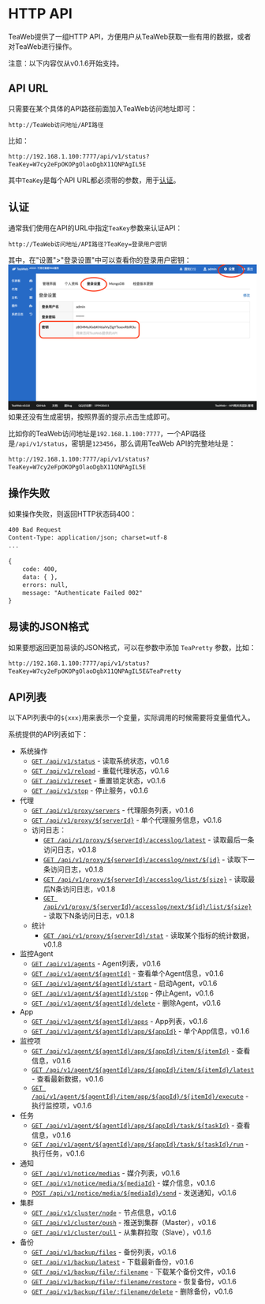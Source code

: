 # HTTP API
TeaWeb提供了一组HTTP API，方便用户从TeaWeb获取一些有用的数据，或者对TeaWeb进行操作。

注意：以下内容仅从v0.1.6开始支持。

## API URL
只需要在某个具体的API路径前面加入TeaWeb访问地址即可：
~~~
http://TeaWeb访问地址/API路径
~~~

比如：
~~~
http://192.168.1.100:7777/api/v1/status?TeaKey=W7cy2eFpOKOPgOlaoDgbX11QNPAgIL5E
~~~

其中`TeaKey`是每个API URL都必须带的参数，用于[认证](#认证)。

## 认证
通常我们使用在API的URL中指定`TeaKey`参数来认证API：
~~~
http://TeaWeb访问地址/API路径?TeaKey=登录用户密钥
~~~

其中，在"设置">"登录设置"中可以查看你的登录用户密钥：
![api_monitor1.png](api_monitor1.png)
如果还没有生成密钥，按照界面的提示点击生成即可。

比如你的TeaWeb访问地址是`192.168.1.100:7777`，一个API路径是`/api/v1/status`，密钥是`123456`，那么调用TeaWeb API的完整地址是：
~~~
http://192.168.1.100:7777/api/v1/status?TeaKey=W7cy2eFpOKOPgOlaoDgbX11QNPAgIL5E
~~~

## 操作失败
如果操作失败，则返回HTTP状态码400：
~~~http
400 Bad Request
Content-Type: application/json; charset=utf-8
...

{
	code: 400,
	data: { },
	errors: null,
	message: "Authenticate Failed 002"
}
~~~

## 易读的JSON格式
如果要想返回更加易读的JSON格式，可以在参数中添加 `TeaPretty` 参数，比如：
~~~
http://192.168.1.100:7777/api/v1/status?TeaKey=W7cy2eFpOKOPgOlaoDgbX11QNPAgIL5E&TeaPretty
~~~

## API列表
以下API列表中的`${xxx}`用来表示一个变量，实际调用的时候需要将变量值代入。

系统提供的API列表如下：
* 系统操作
  * [`GET /api/v1/status`](v1/Status.md) - 读取系统状态，v0.1.6
  * [`GET /api/v1/reload`](v1/Reload.md) - 重载代理状态，v0.1.6
  * [`GET /api/v1/reset`](v1/Reset.md) - 重置锁定状态，v0.1.6
  * [`GET /api/v1/stop`](v1/Stop.md) - 停止服务，v0.1.6
* 代理
  * [`GET /api/v1/proxy/servers`](v1/proxy/Servers.md) - 代理服务列表，v0.1.6
  * [`GET /api/v1/proxy/${serverId}`](v1/proxy/Server.md) - 单个代理服务信息，v0.1.6
  * 访问日志：
     * [`GET /api/v1/proxy/${serverId}/accesslog/latest`](v1/proxy/accesslog/Next.md) - 读取最后一条访问日志，v0.1.8
     * [`GET /api/v1/proxy/${serverId}/accesslog/next/${id}`](v1/proxy/accesslog/Latest.md) - 读取下一条访问日志，v0.1.8
     * [`GET /api/v1/proxy/${serverId}/accesslog/list/${size}`](v1/proxy/accesslog/LatestList.md) - 读取最后N条访问日志，v0.1.8
     * [`GET /api/v1/proxy/${serverId}/accesslog/next/${id}/list/${size}`](v1/proxy/accesslog/NextList.md) - 读取下N条访问日志，v0.1.8
  * 统计
     * [`GET /api/v1/proxy/${serverId}/stat`](v1/proxy/stat/Index.md) - 读取某个指标的统计数据，v0.1.8   
* 监控Agent
  * [`GET /api/v1/agents`](v1/agent/Agents.md) - Agent列表，v0.1.6
  * [`GET /api/v1/agent/${agentId}`](v1/agent/Agent.md) - 查看单个Agent信息，v0.1.6
  * [`GET /api/v1/agent/${agentId}/start`](v1/agent/Start.md) - 启动Agent，v0.1.6
  * [`GET /api/v1/agent/${agentId}/stop`](v1/agent/Stop.md) - 停止Agent，v0.1.6
  * [`GET /api/v1/agent/${agentId}/delete`](v1/agent/Delete.md) - 删除Agent，v0.1.6
* App
  * [`GET /api/v1/agent/${agentId}/apps`](v1/agent/app/Apps.md) - App列表，v0.1.6
  * [`GET /api/v1/agent/${agentId}/app/${appId}`](v1/agent/app/App.md) - 单个App信息，v0.1.6
* 监控项
  * [`GET /api/v1/agent/${agentId}/app/${appId}/item/${itemId}`](v1/agent/app/item/Item.md) - 查看信息，v0.1.6
  * [`GET /api/v1/agent/${agentId}/app/${appId}/item/${itemId}/latest`](v1/agent/app/item/Latest.md) - 查看最新数据，v0.1.6
  * [`GET /api/v1/agent/${agentId}/item/app/${appId}/${itemId}/execute`](v1/agent/app/item/Execute.md) - 执行监控项，v0.1.6
* 任务
  * [`GET /api/v1/agent/${agentId}/app/${appId}/task/${taskId}`](v1/agent/app/task/Task.md) - 查看信息，v0.1.6
  * [`GET /api/v1/agent/${agentId}/app/${appId}/task/${taskId}/run`](v1/agent/app/task/Run.md) - 执行任务，v0.1.6
* 通知
  * [`GET /api/v1/notice/medias`](v1/notice/media/Medias.md) - 媒介列表，v0.1.6
  * [`GET /api/v1/notice/media/${mediaId}`](v1/notice/media/Media.md) - 媒介信息，v0.1.6
  * [`POST /api/v1/notice/media/${mediaId}/send`](v1/notice/media/Send.md) - 发送通知，v0.1.6
* 集群
  * [`GET /api/v1/cluster/node`](v1/cluster/Node.md) - 节点信息，v0.1.6
  * [`GET /api/v1/cluster/push`](v1/cluster/Push.md) - 推送到集群（Master），v0.1.6
  * [`GET /api/v1/cluster/pull`](v1/cluster/Pull.md) - 从集群拉取（Slave），v0.1.6
* 备份
  * [`GET /api/v1/backup/files`](v1/backup/Files.md) - 备份列表，v0.1.6
  * [`GET /api/v1/backup/latest`](v1/backup/Latest.md) - 下载最新备份，v0.1.6
  * [`GET /api/v1/backup/file/:filename`](v1/backup/Download.md) - 下载某个备份文件，v0.1.6
  * [`GET /api/v1/backup/file/:filename/restore`](v1/backup/Restore.md) - 恢复备份，v0.1.6
  * [`GET /api/v1/backup/file/:filename/delete`](v1/backup/Delete.md) - 删除备份，v0.1.6